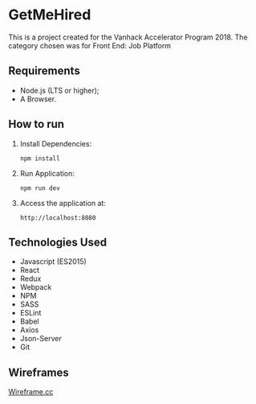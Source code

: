 # GetMeHired
This is a project created for the Vanhack Accelerator Program 2018.
The category chosen was for Front End: Job Platform

## Requirements
- Node.js (LTS or higher);
- A Browser.

## How to run
1. Install Dependencies:

	`npm install`

2. Run Application:

	`npm run dev`
3. Access the application at:

	`http://localhost:8080`

## Technologies Used
- Javascript (ES2015)
- React
- Redux
- Webpack
- NPM
- SASS
- ESLint
- Babel
- Axios
- Json-Server
- Git

## Wireframes

[Wireframe.cc](https://wireframe.cc/pro/pp/09b3a42e3137570)
